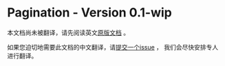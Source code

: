 # Pagination - Version 0.1-wip

本文档尚未被翻译，请先阅读英文[原版文档](../../spec.md) 。

如果您迫切地需要此文档的中文翻译，请[提交一个issue](https://github.com/cloudevents/spec/issues) ，
我们会尽快安排专人进行翻译。

